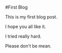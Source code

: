 #First Blog

This is my first blog post.

I hope you all like it.

I tried really hard.

Please don't be mean.
